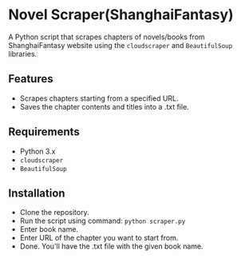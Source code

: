 # Novel Scraper(ShanghaiFantasy)

A Python script that scrapes chapters of novels/books from ShanghaiFantasy website using the `cloudscraper` and `BeautifulSoup` libraries.

## Features
- Scrapes chapters starting from a specified URL.
- Saves the chapter contents and titles into a .txt file.

## Requirements
- Python 3.x
- `cloudscraper`
- `BeautifulSoup`

## Installation 
- Clone the repository.
- Run the script using command:
    ```python scraper.py```
- Enter book name.
- Enter URL of the chapter you want to start from.
- Done. You'll have the .txt file with the given book name.
